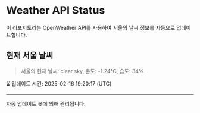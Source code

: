 
# Weather API Status

이 리포지토리는 OpenWeather API를 사용하여 서울의 날씨 정보를 자동으로 업데이트합니다.

## 현재 서울 날씨
> 서울의 현재 날씨: clear sky, 온도: -1.24°C, 습도: 34%

⏳ 업데이트 시간: 2025-02-16 19:20:17 (UTC)

---
자동 업데이트 봇에 의해 관리됩니다.

